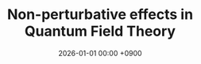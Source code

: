 ---
layout: event
title: "Non-perturbative effects in Quantum Field Theory"
date: 2026-01-01 00:00 +0900
location: "TBA"
speaker: "Gyuri Lee"
address: "TBA"
note: "TBA"
overview: >
  none
timetable:
  - time: "TBA"
    title: "TBA"
    speaker: ""
    material_id: ""
map_embed: >
  <iframe src="https://www.google.com/maps/embed?pb=YOUR-MAPS-EMBED"
          loading="lazy" referrerpolicy="no-referrer-when-downgrade"></iframe>
hero:
  image: "/assets/img/heros/Feynman-diagram.webp"  # Optional
  lines:
    - text: "Non-perturbative effects in Quantum Field Theory"
      style: title
    - text: "Gyuri Lee"
      style: subtitle
    - text: "2026.01.00 (TBA)"
      style: text
---